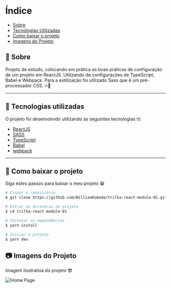 # Índice
- [Sobre](#-sobre)
- [Tecnologias Utilizadas](#-tecnologias-utilizadas)
- [Como baixar o projeto](#-como-baixar-o-projeto)
- [Imagens do Projeto](#-imagens-do-projeto)

## 📝 Sobre

<p>
  Projeto de estudo, colocando em prática as boas práticas de configuração de um projeto em ReactJS. Utilizando de configurações de TypeScript, Babel e Webpack. Para a estilização foi utilizado Sass que é um pré-processador CSS. 🔥🤩
</p>

---

## 🚀 Tecnologias utilizadas

<p>O projeto foi desenvolvido utilizando as seguintes tecnologias 🤓:</p>

- [ReactJS](https://reactjs.org)
- [SASS](https://sass-lang.com/)
- [TypeScript](https://www.typescriptlang.org/)
- [Babel](https://babeljs.io/)
- [webpack](https://webpack.js.org/)

---

## 📁 Como baixar o projeto

<p>Siga estes passos para baixar o meu projeto 😁</p>

```bash
# Clonar o repositório
$ git clone https://github.com/WillianKomada/trilha-react-module-01.git

# Entrar no diretório do projeto
$ cd trilha-react-module-01

# Instalar as dependências
$ yarn install

# Iniciar o projeto
$ yarn dev
```

## 📷 Imagens do Projeto

<p>Imagem ilustrativa do projeto 😎</p>

<img src="https://ik.imagekit.io/cucgno2zqys/12_IXpZM1GKX.png?updatedAt=1638393904450" alt="Home Page">
